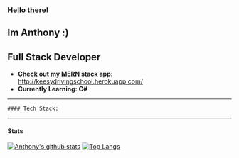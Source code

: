 ### Hello there! 
## Im Anthony :)
## Full Stack Developer

 * **Check out my MERN stack app:** http://keesydrivingschool.herokuapp.com/
 * **Currently Learning: C#**
---
    #### Tech Stack:
---
   #### Stats
   [![Anthony's github stats](https://github-readme-stats.vercel.app/api?username=Anthonywilde1)](https://github.com/Anthonywilde1/github-readme-stats)
    [![Top Langs](https://github-readme-stats.vercel.app/api/top-langs/?username=Anthonywilde1&layout=compact)](https://github.com/Anthonywilde1)




